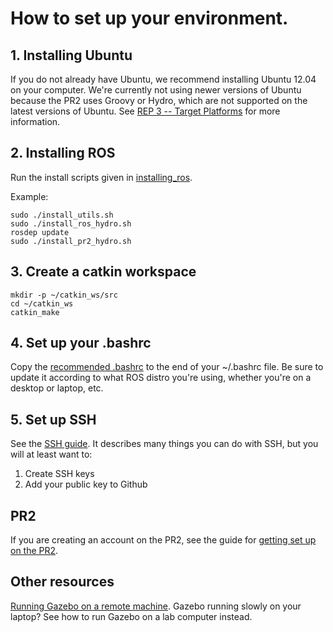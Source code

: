 # How to set up your environment.

## 1. Installing Ubuntu
If you do not already have Ubuntu, we recommend installing Ubuntu 12.04 on your computer. We're currently not using newer versions of Ubuntu because the PR2 uses Groovy or Hydro, which are not supported on the latest versions of Ubuntu. See [REP 3 -- Target Platforms](http://www.ros.org/reps/rep-0003.html) for more information.

## 2. Installing ROS
Run the install scripts given in [installing_ros](https://github.com/hcrlab/wiki/tree/master/development_environment_setup/installing_ros).

Example:
```
sudo ./install_utils.sh
sudo ./install_ros_hydro.sh
rosdep update
sudo ./install_pr2_hydro.sh
```

## 3. Create a catkin workspace
```
mkdir -p ~/catkin_ws/src
cd ~/catkin_ws
catkin_make
```

## 4. Set up your .bashrc
Copy the [recommended .bashrc](https://github.com/hcrlab/wiki/blob/master/development_environment_setup/recommended_bashrc.md) to the end of your ~/.bashrc file. Be sure to update it according to what ROS distro you're using, whether you're on a desktop or laptop, etc.

## 5. Set up SSH
See the [SSH guide](https://github.com/hcrlab/wiki/blob/master/development_environment_setup/ssh.md). It describes many things you can do with SSH, but you will at least want to:

1. Create SSH keys
2. Add your public key to Github

## PR2
If you are creating an account on the PR2, see the guide for [getting set up on the PR2](https://github.com/hcrlab/wiki/blob/master/development_environment_setup/pr2.md).

## Other resources
[Running Gazebo on a remote machine](https://github.com/hcrlab/wiki/blob/master/development_environment_setup/remote_gazebo.md). Gazebo running slowly on your laptop? See how to run Gazebo on a lab computer instead.
